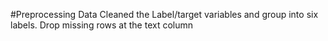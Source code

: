 
#Preprocessing Data
Cleaned the Label/target variables and group into six labels. 
Drop missing rows at the text column
